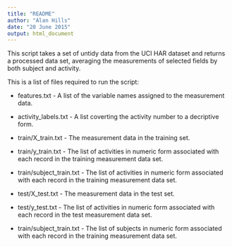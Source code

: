 ```yaml
---
title: "README"
author: "Alan Hills"
date: "20 June 2015"
output: html_document
---
```

This script takes a set of untidy data from the UCI HAR dataset and returns a processed data set, averaging the measurements of selected fields by both subject and activity.

This is a list of files required to run the script:

* features.txt - A list of the variable names assigned to the measurement data. 
* activity_labels.txt - A list coverting the activity number to a decriptive form.

* train/X_train.txt - The measurement data in the training set.
* train/y_train.txt - The list of activities in numeric form associated with each record in the training measurement data set.
* train/subject_train.txt - The list of activities in numeric form associated with each record in the training measurement data set.

* test/X_test.txt - The measurement data in the test set.
* test/y_test.txt - The list of activities in numeric form associated with each record in the test measurement data set.
* train/subject_train.txt - The list of subjects in numeric form associated with each record in the training measurement data set.
